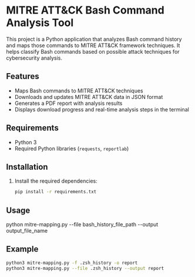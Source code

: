 # MITRE ATT&CK Bash Command Analysis Tool

This project is a Python application that analyzes Bash command history and maps those commands to MITRE ATT&CK framework techniques. It helps classify Bash commands based on possible attack techniques for cybersecurity analysis.

## Features
- Maps Bash commands to MITRE ATT&CK techniques
- Downloads and updates MITRE ATT&CK data in JSON format
- Generates a PDF report with analysis results
- Displays download progress and real-time analysis steps in the terminal

## Requirements
- Python 3
- Required Python libraries (`requests`, `reportlab`)

## Installation
1. Install the required dependencies:
   ```bash
   pip install -r requirements.txt

## Usage
python mitre-mapping.py --file bash_history_file_path --output output_file_name

## Example

```bash
python3 mitre-mapping.py -f .zsh_history -o report
python3 mitre-mapping.py --file .zsh_history --output report
